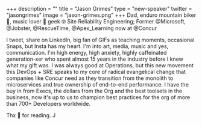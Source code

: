 +++
description = ""
title = "Jason Grimes"
type = "new-speaker"
twitter = "jasongrimes"
image = "jason-grimes.png"
+++
Dad, enduro mountain biker 🚵, music lover 🎸 geek 🤓 Site Reliability Engineering; Former @Microsoft, @Jobster, @RescueTime, @Apex_Learning now at @Concur

I tweet, share on LinkedIn, big fan of GIFs as teaching moments, occasional Snaps, but Insta has my heart. I'm into art, media, music and yes, communication. I'm high energy, high anxiety, highly caffeinated generation-xer who spent almost 15 years in the industry before I knew what my gift was. I was always good at Operations, but this new movement this DevOps + SRE speaks to my core of radical evangelical change that companies like Concur need as they transition from the monolith to microservices and true ownership of end-to-end performance. I have the buy in from Execs, the dollars from the Org and the best toolsets in the business, now it's up to us to champion best practices for the org of more than 700+ Developers worldwide.

Thx 🙏 for reading. J